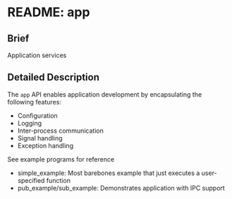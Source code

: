 # README: app

## Brief

Application services

## Detailed Description

The `app` API enables application development by encapsulating the following features:

- Configuration
- Logging
- Inter-process communication
- Signal handling
- Exception handling

See example programs for reference
- simple_example: Most barebones example that just executes a user-specified function
- pub_example/sub_example: Demonstrates application with IPC support


